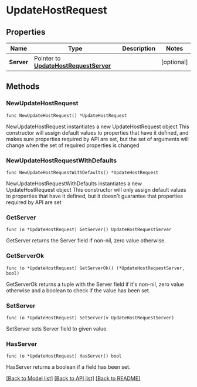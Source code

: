 # UpdateHostRequest

## Properties

Name | Type | Description | Notes
------------ | ------------- | ------------- | -------------
**Server** | Pointer to [**UpdateHostRequestServer**](UpdateHostRequestServer.md) |  | [optional] 

## Methods

### NewUpdateHostRequest

`func NewUpdateHostRequest() *UpdateHostRequest`

NewUpdateHostRequest instantiates a new UpdateHostRequest object
This constructor will assign default values to properties that have it defined,
and makes sure properties required by API are set, but the set of arguments
will change when the set of required properties is changed

### NewUpdateHostRequestWithDefaults

`func NewUpdateHostRequestWithDefaults() *UpdateHostRequest`

NewUpdateHostRequestWithDefaults instantiates a new UpdateHostRequest object
This constructor will only assign default values to properties that have it defined,
but it doesn't guarantee that properties required by API are set

### GetServer

`func (o *UpdateHostRequest) GetServer() UpdateHostRequestServer`

GetServer returns the Server field if non-nil, zero value otherwise.

### GetServerOk

`func (o *UpdateHostRequest) GetServerOk() (*UpdateHostRequestServer, bool)`

GetServerOk returns a tuple with the Server field if it's non-nil, zero value otherwise
and a boolean to check if the value has been set.

### SetServer

`func (o *UpdateHostRequest) SetServer(v UpdateHostRequestServer)`

SetServer sets Server field to given value.

### HasServer

`func (o *UpdateHostRequest) HasServer() bool`

HasServer returns a boolean if a field has been set.


[[Back to Model list]](../README.md#documentation-for-models) [[Back to API list]](../README.md#documentation-for-api-endpoints) [[Back to README]](../README.md)


